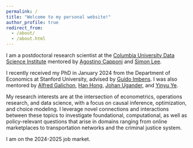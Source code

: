 ```yaml
---
permalink: /
title: "Welcome to my personal website!"
author_profile: true
redirect_from: 
  - /about/
  - /about.html
---
```



I am a postdoctoral research scientist at the [Columbia University Data Science Institute](https://datascience.columbia.edu/) mentored by [Agostino Capponi](https://www.columbia.edu/~ac3827/) and [Simon Lee](https://econ.columbia.edu/econpeople/sokbae-simon-lee/).

I recently received my PhD in January 2024 from the Department of Economics at Stanford University, advised by [Guido Imbens](https://www.gsb.stanford.edu/faculty-research/faculty/guido-w-imbens). I was also mentored by [Alfred Galichon](https://alfredgalichon.com/), [Han Hong](https://profiles.stanford.edu/han-hong), [Johan Ugander](https://web.stanford.edu/~jugander/), and [Yinyu Ye](https://web.stanford.edu/~yyye/).

My research interests are at the intersection of econometrics, operations research, and data science, with a focus on causal inference, optimization, and choice modeling. I leverage novel connections and interactions between these topics to investigate foundational, computational, as well as policy-relevant questions that arise in domains ranging from online marketplaces to transportation networks and the criminal justice system. 

I am on the 2024-2025 job market.
